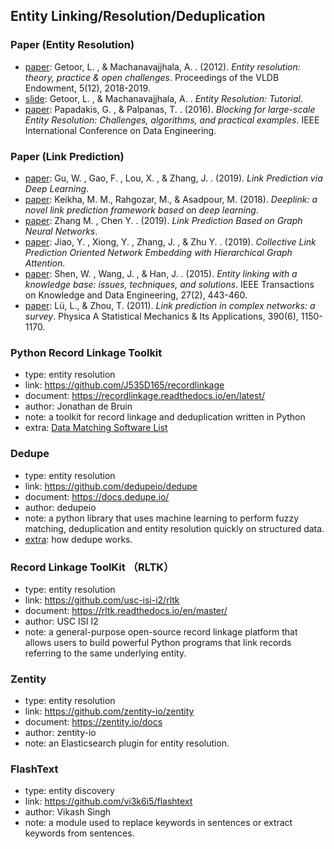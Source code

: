 ## **Entity Linking/Resolution/Deduplication**


### Paper (Entity Resolution)
  * [paper](https://www.researchgate.net/publication/262393695_Entity_resolution_Theory_practice_open_challenges): Getoor, L. , & Machanavajjhala, A. . (2012). *Entity resolution: theory, practice & open challenges*. Proceedings of the VLDB Endowment, 5(12), 2018-2019.
  * [slide](http://users.umiacs.umd.edu/~getoor/Tutorials/ER_VLDB2012.pdf): Getoor, L. , & Machanavajjhala, A. . *Entity Resolution: Tutorial*.
  * [paper](https://www.researchgate.net/publication/304456604_Blocking_for_large-scale_Entity_Resolution_Challenges_algorithms_and_practical_examples): Papadakis, G. , & Palpanas, T. . (2016). *Blocking for large-scale Entity Resolution: Challenges, algorithms, and practical examples*. IEEE International Conference on Data Engineering.

### Paper (Link Prediction)
  * [paper](https://arxiv.org/abs/1910.04807): Gu, W. , Gao, F. , Lou, X. , & Zhang, J. . (2019). *Link Prediction via Deep Learning*.
  * [paper](https://arxiv.org/abs/1807.10494): Keikha, M. M., Rahgozar, M., & Asadpour, M. (2018). *Deeplink: a novel link prediction framework based on deep learning*.
  * [paper](https://arxiv.org/abs/1802.09691): Zhang M. , Chen Y. . (2019). *Link Prediction Based on Graph Neural Networks*.
  * [paper](https://arxiv.org/abs/1910.05736v1): Jiao, Y. , Xiong, Y. , Zhang, J. , & Zhu Y. . (2019). *Collective Link Prediction Oriented Network Embedding with Hierarchical Graph Attention*.
  * [paper](http://dbgroup.cs.tsinghua.edu.cn/wangjy/papers/TKDE14-entitylinking.pdf): Shen, W. , Wang, J. , & Han, J. . (2015). *Entity linking with a knowledge base: issues, techniques, and solutions*. IEEE Transactions on Knowledge and Data Engineering, 27(2), 443-460.
  * [paper](https://arxiv.org/abs/1010.0725): Lü, L., & Zhou, T. (2011). *Link prediction in complex networks: a survey*. Physica A Statistical Mechanics & Its Applications, 390(6), 1150-1170.
  
### Python Record Linkage Toolkit
  * type: entity resolution
  * link: https://github.com/J535D165/recordlinkage
  * document: https://recordlinkage.readthedocs.io/en/latest/
  * author: Jonathan de Bruin
  * note: a toolkit for record linkage and deduplication written in Python
  * extra: [Data Matching Software List](https://github.com/J535D165/data-matching-software)
  
### Dedupe
  * type: entity resolution
  * link: https://github.com/dedupeio/dedupe
  * document: https://docs.dedupe.io/
  * author: dedupeio
  * note: a python library that uses machine learning to perform fuzzy matching, deduplication and entity resolution quickly on structured data.
  * [extra](https://dedupe.io/documentation/how-it-works.html): how dedupe works.

 ### Record Linkage ToolKit （RLTK）
  * type: entity resolution
  * link: https://github.com/usc-isi-i2/rltk
  * document: https://rltk.readthedocs.io/en/master/
  * author: USC ISI I2
  * note: a general-purpose open-source record linkage platform that allows users to build powerful Python programs that link records referring to the same underlying entity.
  
### Zentity
  * type: entity resolution
  * link: https://github.com/zentity-io/zentity
  * document: https://zentity.io/docs
  * author: zentity-io
  * note: an Elasticsearch plugin for entity resolution.
  
### FlashText
  * type: entity discovery
  * link: https://github.com/vi3k6i5/flashtext
  * author: Vikash Singh
  * note: a module used to replace keywords in sentences or extract keywords from sentences.
  

